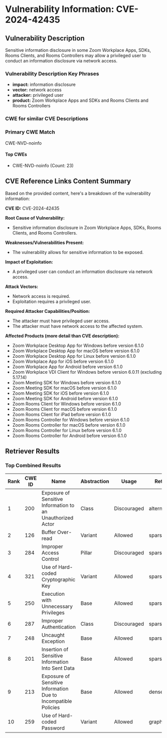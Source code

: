 # Vulnerability Information: CVE-2024-42435

## Vulnerability Description
Sensitive information disclosure in some Zoom Workplace Apps, SDKs, Rooms Clients, and Rooms Controllers may allow a privileged user to conduct an information disclosure via network access.

### Vulnerability Description Key Phrases
- **impact:** information disclosure
- **vector:** network access
- **attacker:** privileged user
- **product:** Zoom Workplace Apps and SDKs and Rooms Clients and Rooms Controllers

### CWE for similar CVE Descriptions
### Primary CWE Match
CWE-NVD-noinfo

#### Top CWEs
- CWE-NVD-noinfo (Count: 23)

## CVE Reference Links Content Summary
Based on the provided content, here's a breakdown of the vulnerability information:

**CVE ID:** CVE-2024-42435

**Root Cause of Vulnerability:**
- Sensitive information disclosure in Zoom Workplace Apps, SDKs, Rooms Clients, and Rooms Controllers.

**Weaknesses/Vulnerabilities Present:**
-  The vulnerability allows for sensitive information to be exposed.

**Impact of Exploitation:**
- A privileged user can conduct an information disclosure via network access.

**Attack Vectors:**
- Network access is required.
- Exploitation requires a privileged user.

**Required Attacker Capabilities/Position:**
- The attacker must have privileged user access.
- The attacker must have network access to the affected system.

**Affected Products (more detail than CVE description):**
- Zoom Workplace Desktop App for Windows before version 6.1.0
- Zoom Workplace Desktop App for macOS before version 6.1.0
- Zoom Workplace Desktop App for Linux before version 6.1.0
- Zoom Workplace App for iOS before version 6.1.0
- Zoom Workplace App for Android before version 6.1.0
- Zoom Workplace VDI Client for Windows before version 6.0.11 (excluding 5.17.14)
- Zoom Meeting SDK for Windows before version 6.1.0
- Zoom Meeting SDK for macOS before version 6.1.0
- Zoom Meeting SDK for iOS before version 6.1.0
- Zoom Meeting SDK for Android before version 6.1.0
- Zoom Rooms Client for Windows before version 6.1.0
- Zoom Rooms Client for macOS before version 6.1.0
- Zoom Rooms Client for iPad before version 6.1.0
- Zoom Rooms Controller for Windows before version 6.1.0
- Zoom Rooms Controller for macOS before version 6.1.0
- Zoom Rooms Controller for Linux before version 6.1.0
- Zoom Rooms Controller for Android before version 6.1.0

## Retriever Results

### Top Combined Results

| Rank | CWE ID | Name | Abstraction | Usage  | Retrievers | Individual Scores |
|------|--------|------|-------------|-------|------------|-------------------|
| 1 | 200 | Exposure of Sensitive Information to an Unauthorized Actor | Class | Discouraged | alternate_terms | 0.800 |
| 2 | 126 | Buffer Over-read | Variant | Allowed | sparse | 0.051 |
| 3 | 284 | Improper Access Control | Pillar | Discouraged | sparse | 0.043 |
| 4 | 321 | Use of Hard-coded Cryptographic Key | Variant | Allowed | sparse | 0.043 |
| 5 | 250 | Execution with Unnecessary Privileges | Base | Allowed | sparse | 0.042 |
| 6 | 287 | Improper Authentication | Class | Discouraged | sparse | 0.041 |
| 7 | 248 | Uncaught Exception | Base | Allowed | sparse | 0.041 |
| 8 | 201 | Insertion of Sensitive Information Into Sent Data | Base | Allowed | sparse | 0.041 |
| 9 | 213 | Exposure of Sensitive Information Due to Incompatible Policies | Base | Allowed | dense | 0.570 |
| 10 | 259 | Use of Hard-coded Password | Variant | Allowed | graph | 0.003 |

